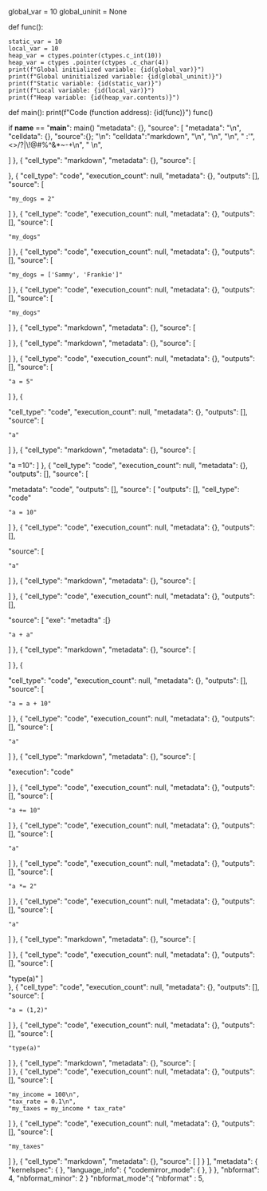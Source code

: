 
global_var = 10 
global_uninit = None

def func():

    static_var = 10 
    local_var = 10  
    heap_var = ctypes.pointer(ctypes.c_int(10))
    heap_var = ctypes .pointer(ctypes .c_char(4))
    print(f"Global initialized variable: {id(global_var)}")
    print(f"Global uninitialized variable: {id(global_uninit)}")
    print(f"Static variable: {id(static_var)}")
    print(f"Local variable: {id(local_var)}")
    print(f"Heap variable: {id(heap_var.contents)}")

def main():
    print(f"Code (function address): {id(func)}")
    func()

if __name__ == "__main__":
    main()
"metadata": {},
   "source": [
"metadata":
"\n",
"celldata": {},
"source":{};
"\n":
"celldata":"markdown",
"\n",
"\n",
    "\n",
    "      :'\",<>/?|\\!@#%^&*~-+\n",
    "       \n",
    
   ]
  },
  {
   "cell_type": "markdown",
   "metadata": {},
   "source": [
    
  },
  {
   "cell_type": "code",
   "execution_count": null,
   "metadata": {},
   "outputs": [],
   "source": [
   
    "my_dogs = 2"
   ]
  },
  {
   "cell_type": "code",
   "execution_count": null,
   "metadata": {},
   "outputs": [],
   "source": [
   
    "my_dogs"
   ]
  },
  {
   "cell_type": "code",
   "execution_count": null,
   "metadata": {},
   "outputs": [],
   "source": [
   
    "my_dogs = ['Sammy', 'Frankie']"
   ]
  },
  {
   "cell_type": "code",
   "execution_count": null,
   "metadata": {},
   "outputs": [],
   "source": [
   
    "my_dogs"
   ]
  },
  {
   "cell_type": "markdown",
   "metadata": {},
   "source": [
  
   ]
  },
  {
   "cell_type": "markdown",
   "metadata": {},
   "source": [
 
   ]
  },
  {
   "cell_type": "code",
   "execution_count": null,
   "metadata": {},
   "outputs": [],
   "source": [
   
    "a = 5"
   ]
  },
  {
  
   "cell_type": "code",
   "execution_count": null,
   "metadata": {},
   "outputs": [],
   "source": [
   
    "a"
   ]
  },
  {
   "cell_type": "markdown",
   "metadata": {},
   "source": [
   
  "a =10":
   ]
  },
  {
   "cell_type": "code",
   "execution_count": null,
   "metadata": {},
   "outputs": [],
   "source": [

   "metadata": "code",
   "outputs": [],
   "source": [
   "outputs": [],
   "cell_type": "code"
   
    "a = 10"
   ]
  },
  {
   "cell_type": "code",
   "execution_count": null,
   "metadata": {},
   "outputs": [],
   
   "source": [
   
    "a"
   ]
  },
  {
   "cell_type": "markdown",
   "metadata": {},
   "source": [
   
   ]
  },
  {
   "cell_type": "code",
   "execution_count": null,
   "metadata": {},
   "outputs": [],

   
   "source": [
   "exe":
   "metadta" :[}
  
    "a + a"
   ]
  },
  {
   "cell_type": "markdown",
   "metadata": {},
   "source": [
   
   ]
  },
  {
 
   "cell_type": "code",
   "execution_count": null,
   "metadata": {},
   "outputs": [],
   "source": [
   
    "a = a + 10"
   ]
  },
  {
   "cell_type": "code",
   "execution_count": null,
   "metadata": {},
   "outputs": [],
   "source": [
  
    "a"
   ]
  },
  {
   "cell_type": "markdown",
   "metadata": {},
   "source": [

   "execution": "code"
   
   ]
  },
  {
   "cell_type": "code",
   "execution_count": null,
   "metadata": {},
   "outputs": [],
   "source": [
   
    "a += 10"
   ]
  },
  {
   "cell_type": "code",
   "execution_count": null,
   "metadata": {},
   "outputs": [],
   "source": [

   
    "a"
   ]
  },
  {
   "cell_type": "code",
   "execution_count": null,
   "metadata": {},
   "outputs": [],
   "source": [
   
    "a *= 2"
   ]
  },
  {
   "cell_type": "code",
   "execution_count": null,
   "metadata": {},
   "outputs": [],
   "source": [
   
    "a"
   ]
  },
  {
   "cell_type": "markdown",
   "metadata": {},
   "source": [
    
   ]
  },
  {
   "cell_type": "code",
   "execution_count": null,
   "metadata": {},
   "outputs": [],
   "source": [
   
"type(a)"
]  
  },
  {
   "cell_type": "code",
   "execution_count": null,
   "metadata": {},
   "outputs": [],
   "source": [
   
    "a = (1,2)"
   ]
  },
  {
   "cell_type": "code",
   "execution_count": null,
   "metadata": {},
   "outputs": [],
   "source": [
   
    "type(a)"
   ]
  },
  {
   "cell_type": "markdown",
   "metadata": {},
   "source": [   
   ]
  },
  {
   "cell_type": "code",
   "execution_count": null,
   "metadata": {},
   "outputs": [],
   "source": [
   
    "my_income = 100\n",
    "tax_rate = 0.1\n",
    "my_taxes = my_income * tax_rate"
   ]
  },
  {
   "cell_type": "code",
   "execution_count": null,
   "metadata": {},
   "outputs": [],
   "source": [
   
    "my_taxes"
   ]
  },
  {
   "cell_type": "markdown",
   "metadata": {},
   "source": [
   ]
  }
 ],
 "metadata": {
  "kernelspec": { 
  },
  "language_info": {
   "codemirror_mode": {
   },
  }
 },
 "nbformat": 4,
 "nbformat_minor": 2
}
"nbformat_mode":{
"nbformat" : 5,
